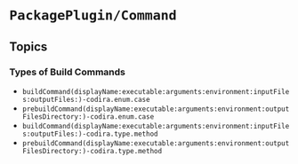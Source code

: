 # ``PackagePlugin/Command``

## Topics

### Types of Build Commands

- ``buildCommand(displayName:executable:arguments:environment:inputFiles:outputFiles:)-codira.enum.case``
- ``prebuildCommand(displayName:executable:arguments:environment:outputFilesDirectory:)-codira.enum.case``
- ``buildCommand(displayName:executable:arguments:environment:inputFiles:outputFiles:)-codira.type.method``
- ``prebuildCommand(displayName:executable:arguments:environment:outputFilesDirectory:)-codira.type.method``
